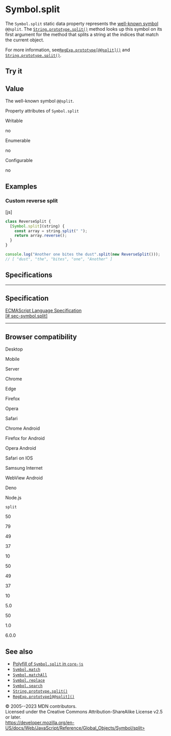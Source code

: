 Symbol.split
============

 
The `Symbol.split` static data property represents the [well-known
symbol](../symbol#well-known_symbols) `@@split`. The
[`String.prototype.split()`](../string/split) method looks up this
symbol on its first argument for the method that splits a string at the
indices that match the current object.

For more information,
see[`RegExp.prototype[@@split]()`](../regexp/@@split) and
[`String.prototype.split()`](../string/split).


 
Try it 
------

 



 
Value
-----

 
The well-known symbol `@@split`.

 
Property attributes of `Symbol.split`




Writable

no

Enumerable

no

Configurable

no

 
Examples
--------


 
### Custom reverse split 

 
 
 
[js]


```js
class ReverseSplit {
  [Symbol.split](string) {
    const array = string.split(" ");
    return array.reverse();
  }
}

console.log("Another one bites the dust".split(new ReverseSplit()));
// [ "dust", "the", "bites", "one", "Another" ]
```




Specifications
--------------

 
  ---------------------------------------------------------------------------------------------------------
  Specification
  ---------------------------------------------------------------------------------------------------------
  [ECMAScript Language Specification\
  [\#
  sec-symbol.split]](https://tc39.es/ecma262/multipage/fundamental-objects.html#sec-symbol.split)

  ---------------------------------------------------------------------------------------------------------


Browser compatibility 
---------------------

 


Desktop

Mobile

Server

Chrome

Edge

Firefox

Opera

Safari

Chrome Android

Firefox for Android

Opera Android

Safari on IOS

Samsung Internet

WebView Android

Deno

Node.js

`split`

50

79

49

37

10

50

49

37

10

5.0

50

1.0

6.0.0

 
See also 
--------

 
-   [Polyfill of `Symbol.split` in
    `core-js`](https://github.com/zloirock/core-js#ecmascript-symbol)
-   [`Symbol.match`](match)
-   [`Symbol.matchAll`](matchall)
-   [`Symbol.replace`](replace)
-   [`Symbol.search`](search)
-   [`String.prototype.split()`](../string/split)
-   [`RegExp.prototype[@@split]()`](../regexp/@@split)



 
© 2005--2023 MDN contributors.\
Licensed under the Creative Commons Attribution-ShareAlike License v2.5
or later.\
https://developer.mozilla.org/en-US/docs/Web/JavaScript/Reference/Global_Objects/Symbol/split>

